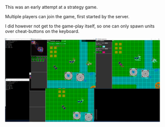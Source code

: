 This was an early attempt at a strategy game.

Multiple players can join the game, first started by the server.

I did however not get to the game-play itself, so one can only spawn units over cheat-buttons on the keyboard.

![alt tag](https://github.com/eme64/Hobby-Projects-Archive/blob/master/BlitzMax%20Projects/Games/2d%20networking%20game,%20beginnings%20of%20a%20strategy%20game/img.png?raw=true "strategy game")
